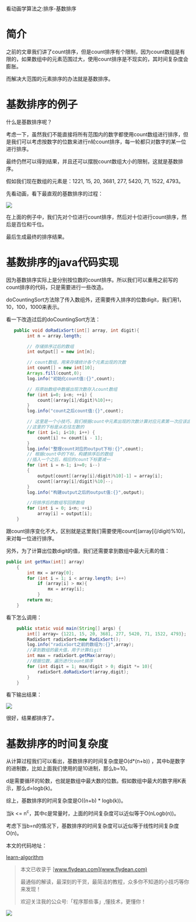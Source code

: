 看动画学算法之:排序-基数排序

# 简介

之前的文章我们讲了count排序，但是count排序有个限制，因为count数组是有限的，如果数组中的元素范围过大，使用count排序是不现实的，其时间复杂度会膨胀。

而解决大范围的元素排序的办法就是基数排序。

# 基数排序的例子

什么是基数排序呢？

考虑一下，虽然我们不能直接将所有范围内的数字都使用count数组进行排序，但是我们可以考虑按数字的位数来进行n轮count排序，每一轮都只对数字的某一位进行排序。

最终仍然可以得到结果，并且还可以摆脱count数组大小的限制，这就是基数排序。

假如我们现在数组的元素是：1221, 15, 20, 3681, 277, 5420, 71, 1522, 4793。 

先看动画，看下最直观的基数排序的过程：

![](https://img-blog.csdnimg.cn/20200709234431411.gif)

在上面的例子中，我们先对个位进行count排序，然后对十位进行count排序，然后是百位和千位。

最后生成最终的排序结果。

# 基数排序的java代码实现

因为基数排序实际上是分别按位数的count排序。所以我们可以重用之前写的count排序的代码，只是需要进行一些改造。

doCountingSort方法除了传入数组外，还需要传入排序的位数digit，我们用1，10，100，1000来表示。

看一下改造过后的doCountingSort方法：

~~~java
   public void doRadixSort(int[] array, int digit){
        int n = array.length;

        // 存储排序过后的数组
        int output[] = new int[n];

        // count数组，用来存储统计各个元素出现的次数
        int count[] = new int[10];
        Arrays.fill(count,0);
        log.info("初始化count值:{}",count);

        // 将原始数组中数据出现次数存入count数组
        for (int i=0; i<n; ++i) {
            count[(array[i]/digit)%10]++;
        }
        log.info("count之后count值:{}",count);

        // 这里是一个小技巧，我们根据count中元素出现的次数计算对应元素第一次应该出现在output中的下标。
        //这里的下标是从右往左数的
        for (int i=1; i<10; i++) {
            count[i] += count[i - 1];
        }
        log.info("整理count对应的output下标:{}",count);
        // 根据count中的下标，构建排序后的数组
        //插入一个之后，相应的count下标要减一
        for (int i = n-1; i>=0; i--)
        {
            output[count[(array[i]/digit)%10]-1] = array[i];
            count[(array[i]/digit)%10]--;
        }
        log.info("构建output之后的output值:{}",output);

        //将排序后的数组写回原数组
        for (int i = 0; i<n; ++i)
            array[i] = output[i];
    }
~~~

跟count排序变化不大，区别就是这里我们需要使用count[(array[i]/digit)%10]，来对每一位进行排序。

另外，为了计算出位数digit的值，我们还需要拿到数组中最大元素的值：

~~~java
public int getMax(int[] array)
    {
        int mx = array[0];
        for (int i = 1; i < array.length; i++)
            if (array[i] > mx){
                mx = array[i];
            }
        return mx;
    }
~~~

看下怎么调用：

~~~java
    public static void main(String[] args) {
        int[] array= {1221, 15, 20, 3681, 277, 5420, 71, 1522, 4793};
        RadixSort radixSort=new RadixSort();
        log.info("radixSort之前的数组为:{}",array);
        //拿到数组的最大值，用于计算digit
        int max = radixSort.getMax(array);
        //根据位数，遍历进行count排序
        for (int digit = 1; max/digit > 0; digit *= 10){
            radixSort.doRadixSort(array,digit);
        }
    }
~~~

看下输出结果：

![](https://img-blog.csdnimg.cn/20200710085956449.png?x-oss-process=image/watermark,type_ZmFuZ3poZW5naGVpdGk,shadow_0,text_aHR0cDovL3d3dy5mbHlkZWFuLmNvbQ==,size_30,color_8F8F8F,t_70)

很好，结果都排序了。

# 基数排序的时间复杂度

从计算过程我们可以看出，基数排序的时间复杂度是O(d*(n+b)) ，其中b是数字的进制数，比如上面我们使用的是10进制，那么b=10。

d是需要循环的轮数，也就是数组中最大数的位数。假如数组中最大的数字用K表示，那么d=logb(k)。

综上，基数排序的时间复杂度是O((n+b) * logb(k))。

当k <= n<sup>c</sup>，其中c是常量时，上面的时间复杂度可以近似等于O(nLogb(n))。

考虑下当b=n的情况下，基数排序的时间复杂度可以近似等于线性时间复杂度O(n)。

本文的代码地址：

[learn-algorithm](https://github.com/ddean2009/learn-algorithm/tree/master/sorting)

> 本文已收录于 [www.flydean.com](www.flydean.com)
>
> 最通俗的解读，最深刻的干货，最简洁的教程，众多你不知道的小技巧等你来发现！
> 
> 欢迎关注我的公众号:「程序那些事」,懂技术，更懂你！

![](https://img-blog.csdnimg.cn/20200709152618916.png)




